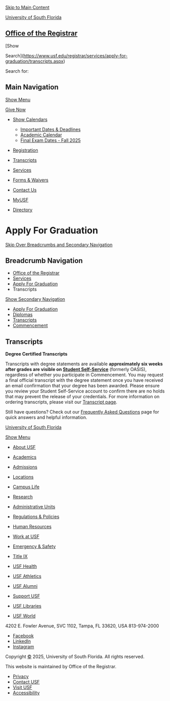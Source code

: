 [Skip to Main Content](https://www.usf.edu/registrar/services/apply-for-graduation/transcripts.aspx#content)

[University of South Florida](https://www.usf.edu/)

## [Office of the Registrar](https://www.usf.edu/registrar/index.aspx)

[Show

Search](https://www.usf.edu/registrar/services/apply-for-graduation/transcripts.aspx)

Search for:

## Main Navigation

[Show Menu](https://www.usf.edu/registrar/services/apply-for-graduation/transcripts.aspx)

[Give Now](https://giving.usf.edu/)

* [Show Calendars](https://www.usf.edu/registrar/services/apply-for-graduation/transcripts.aspx)

  + [Important Dates & Deadlines](https://www.usf.edu/registrar/calendars/index.aspx)
  + [Academic Calendar](https://catalog.usf.edu/content.php?catoid=23&navoid=3947)
  + [Final Exam Dates - Fall 2025](https://www.usf.edu/registrar/documents/final-exam-matrix.pdf)
* [Registration](https://www.usf.edu/registrar/register/index.aspx)
* [Transcripts](https://www.usf.edu/registrar/services/transcripts/index.aspx)
* [Services](https://www.usf.edu/registrar/services/index.aspx)
* [Forms & Waivers](https://www.usf.edu/registrar/services/forms.aspx)
* [Contact Us](https://www.usf.edu/registrar/faq/contact_us.aspx)

* [MyUSF](https://my.usf.edu/)
* [Directory](https://directory.usf.edu/)

# Apply For Graduation

[Skip Over Breadcrumbs and Secondary Navigation](https://www.usf.edu/registrar/services/apply-for-graduation/transcripts.aspx#content-title)

## Breadcrumb Navigation

* [Office of the Registrar](https://www.usf.edu/registrar)
* [Services](https://www.usf.edu/registrar/services)
* [Apply For Graduation](https://www.usf.edu/registrar/services/apply-for-graduation)
* Transcripts

[Show  Secondary Navigation](https://www.usf.edu/registrar/services/apply-for-graduation/transcripts.aspx)

* [Apply For Graduation](https://www.usf.edu/registrar/services/apply-for-graduation/index.aspx)
* [Diplomas](https://www.usf.edu/registrar/services/apply-for-graduation/diplomas.aspx)
* [Transcripts](https://www.usf.edu/registrar/services/apply-for-graduation/transcripts.aspx)
* [Commencement](https://www.usf.edu/registrar/services/apply-for-graduation/commencement.aspx)

## Transcripts

**Degree Certified Transcripts**

Transcripts with degree statements are available **approximately six weeks after grades are visible on [Student Self-Service](https://www.usf.edu/registrar/register/studentself-service.aspx)** (formerly OASIS), regardless of whether you participate in Commencement. You may request
a final official transcript with the degree statement once you have received an email
confirmation that your degree has been awarded. Please ensure you review your Student
Self-Service account to confirm there are no holds that may prevent the release of
your credentials. For more information on ordering transcripts, please visit our [Transcript page](https://www.usf.edu/registrar/services/transcripts/index.aspx).

Still have questions? Check out our [Frequently Asked Questions](https://www.usf.edu/registrar/faq/index.aspx) page for quick answers and helpful information.

[University of South Florida](https://www.usf.edu/)

[Show Menu](https://www.usf.edu/registrar/services/apply-for-graduation/transcripts.aspx)

* [About USF](https://www.usf.edu/about-usf/index.aspx)
* [Academics](https://www.usf.edu/academics/index.aspx)
* [Admissions](https://www.usf.edu/admissions/index.aspx)
* [Locations](https://www.usf.edu/locations/index.aspx)
* [Campus Life](https://www.usf.edu/campus-life/index.aspx)
* [Research](https://www.usf.edu/research/index.aspx)

* [Administrative Units](https://www.usf.edu/about-usf/administrative-units.aspx)
* [Regulations & Policies](https://www.usf.edu/regulations-policies/index.aspx)
* [Human Resources](https://www.usf.edu/hr/index.aspx)
* [Work at USF](https://jobs.usf.edu/)
* [Emergency & Safety](https://www.usf.edu/public-safety/emergency-management/index.aspx)
* [Title IX](https://www.usf.edu/title-ix/index.aspx)

* [USF Health](https://health.usf.edu/)
* [USF Athletics](https://gousfbulls.com/)
* [USF Alumni](https://www.usfalumni.org/)
* [Support USF](https://giving.usf.edu/)
* [USF Libraries](https://www.lib.usf.edu/)
* [USF World](https://www.usf.edu/world/index.aspx)

4202 E. Fowler Avenue, SVC 1102,
Tampa, FL 33620, USA
813-974-2000

* [Facebook](https://www.facebook.com/usfregistrar)
* [LinkedIn](https://www.linkedin.com/company/usf-office-of-the-registrar/?viewAsMember=true)
* [Instagram](https://www.instagram.com/usfregistrar/)

Copyright [©](https://a.cms.omniupdate.com/11/?skin=usf&account=USFMainPROD&site=usf_edu&action=de&path=/registrar/services/apply-for-graduation/transcripts.pcf) 2025, University of South Florida. All rights reserved.

This website is maintained by Office of the Registrar.

* [Privacy](https://www.usf.edu/about-usf/about-this-site.aspx)
* [Contact USF](https://www.usf.edu/about-usf/contact-usf.aspx)
* [Visit USF](https://www.usf.edu/about-usf/visit-usf.aspx?utm_source=visit-usf&utm_medium=footer&utm_campaign=usfcms)
* [Accessibility](https://www.usf.edu/about-usf/about-this-site.aspx#accessibility)